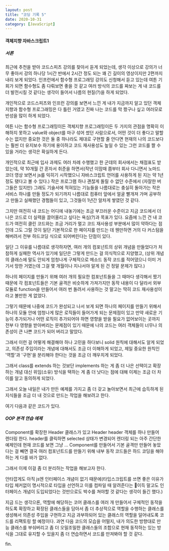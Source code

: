 ```yaml
---
layout: post
title: "코딩 기록 5"
date: 2020-10-31
category: [JavaScript]
---
```



#### 객체지향 자바스크립트1


##### 서론
최근에 추천을 받아 코드스피츠 강의를 찾아서 듣게 되었는데, 생각 이상으로 강의가 너무 좋아서 강의 하나당 1시간 반에서 2시간 정도 되는 꽤 긴 길이의 영상이지만
2편까지 내리 보게 되었다. 인프런에서 함수형 프로그래밍 강의도 신청해서 듣고 있는데 여튼 기회가 되면 함수형도 좀 다뤄보면 좋을 것 같고 
여러 방식의 코드를 짜보는 게 내 코드를 더 발전시킬 것 같다는 생각이 들어서 나름의 현질(?)을 하게 되었다.

개인적으로 코드스피츠와 인프런 강의를 보면서 느낀 게 내가 지금까지 알고 있던 객체지향과 함수형 프로그래밍은 다 틀린 거였고 진짜 나는 코드를 막 짰구나 싶고
여러모로 반성을 많이 하게 되었다.

여튼 나는 함수형 프로그래밍이든 객체지향 프로그래밍이든 두 가지의 관점을 명확히 이해하지 못하고 value와 object를 마구 섞어 썼던 사람으로서, 
어떤 것이 더 좋다고 말할 수는 없지만 중요한 것은 둘 중 하나라도 제대로 구현할 줄 안다면 현재의 나의 코드보다는 훨씬 더 유지보수 하기에 용이하고
코드 재사용성도 높일 수 있는 그런 코드를 짤 수 있을 거라는 생각은 확실하게 든다.

개인적으로 최근에 입사 과제도 여러 차례 수행했고 한 군데의 회사에서는 채점표도 받았는데, 약 10개월 간 혼자서 취준을 하면서(작년 이맘때 쯤부터 회사 다니면서
노마드 코더 영상 보면서 js를 익히기 시작했으니 자바스크립트 언어를 사용하게 된 지는 약 1년 정도 됐다고 볼 수 있다.) 작은 프로그램 하나 괜찮게 돌릴 수 없던 수준에서
(자잘한 버그들은 있지만) 그래도 기술서에 적혀있는 기능들을 나름대로는 충실히 돌아가는 작은 서비스 하나를 만들 정도가 되기까지 나름대로 컴퓨터 앞에서 
얼굴 빨개져 가며 공부하고 만들고 실패했던 경험들이 있고, 그것들이 1년간 알차게 쌓였던 것 같다. 

그치만 여전히 내 코드는 어디에 내놓기에는 조금 부끄러운 수준이고 지금 코드에서 더 나은 코드로 더 실력을 끌어올리고 싶다는 욕심(?)과 목표가 있다.
요즘에 느낀 건 내 코드가 여전히 클린 코드와는 조금 거리가 멀고 코드 재사용성 부분에서 많이 약하다는 점인데
그도 그럴 것이 일단 기본적으로 한 페이지를 만드는 데 웬만하면 거의 다 커스텀을 해버려서 전부 하드코딩 식으로 되어버린다는 단점이 있다.

일단 그 이유를 나름대로 생각하자면, 여러 개의 컴포넌트의 상위 개념을 만들었다가 처참하게 실패한 역사가 있기에 일단은 그렇게 만드는 걸 의식적으로 지양했고,
(상위 개념의 클래스에 말도 안되게 엄청나게 구체적으로 메소드 동작 코드를 적어댔으니 이미 거기서 망한 거였는데 그걸 몇 개월이나 지나서야 알게 된 건 정말 문제가 많다.)

하나의 페이지를 만들기 위해 여러 개의 필요한 컴포넌트들을 그 때마다 생각해서 짰기 때문에 각 컴포넌트들은 기본 골격은 비슷하게 가져가지만 동작 내용이 다 달라서
외부 모듈로 function을 만들어서 여러 번 돌려서 사용하는 것 말고는 딱히 코드 재사용성이라고 볼만한 게 없었다.

그렇기 때문에 나중에 코드가 완성되고 나서 보게 되면 하나의 페이지를 만들기 위해서 하나의 모듈 안에 엄청나게 많은 로직들이 들어가게 되는 문제점이 있고
만약 새로운 기능이 추가되거나 어떤 로직이 추가되어야 하면 영향을 받을 필요가 없어보이는 곳까지 전부 다 영향을 받아버리는 문제점이 있기 때문에
나의 코드는 여러 객체들이 너무나 의존성이 큰 나쁜 코드가 되어 버리고 말았다.

그래서 이런 걸 어떻게 해결해야 하나 고민을 하다보니 
solid 원칙에 대해서도 알게 되었고, 의존성 주입이라는 개념에 대해서도 조금 더 이해하게 되었고, 
제일 중요한 원칙인 '역할'과 '구현'을 분리해야 한다는 것을 조금 더 깨우치게 되었다.

그래서 class를 extends 하는 것보단 implements 하는 게 좀 더 나은 선택이고 확장하는 개념 대신 위임(소유) 방식을 택하는 게 좀 더 낫다는 점에 대해 
이제는 조금 더 차이를 알고 동의하게 되었다.

그래서 오늘 내일은 내가 만든 예제를 가지고 좀 더 갖고 놀아보면서 최근에 습득하게 된 지식들을 조금 더 내 것으로 만드는 작업을 해보려고 한다.

여기 다음과 같은 코드가 있다.


##### OOP 본격 연습 예제

<script src="https://gist.github.com/SUPINKIM/f71c6f34ea42e0a6f3c0dc444e59cd06.js"></script>


Component를 확장한 Header 클래스가 있고 Header header 객체를 하나 만들어 렌더링 한다. 
header를 클릭하면 selected 상태가 변경되어 렌더링 되는 아주 간단한 예제인데
현재 코드를 보면 그냥 ... Component를 만들어서 기본 골격만 만들어 놓았다는 걸 빼면 결국 여러 컴포넌트드를 만들기 위해
내부 동작 코드들은 하드 코딩을 해야 하는 게 다를 바가 없다.

그래서 이제 이걸 좀 더 분리하는 작업을 해보고자 한다.

안타깝게도 아직 js엔 인터페이스 개념이 없기 때문에(타입스크립트를 쓰면 좋은 이유가 타입 체커없이 명시적으로 타입을 선언하고 이를 컴파일 때 알려준다는
🐶이득 말고도 인터페이스 개념이 도입되었다는 것만으로도 박수를 쳐야할 것 같다는 생각이 들긴 했다.)

지금 드는 생각으론, 역할에 해당하는 코어 클래스를 여러 개 만들어서 구체적인 동작을 하도록 확장하고
확장된 클래스들을 담아서 좀 더 추상적으로 역할을 수행하는 클래스를 생성해서 의존성 주입을 구현하고 지금 과부하되어 있는 클래스의 역할을 
덜어내도록 코드를 리팩토링 할 예정이다. 과연 다음 코드의 모습을 어떨지, 내가 의도한 방향대로 만능 클래스를 부숴버리고 좀 더 오밀조밀한 클래스들의 조합으로 
현재 동작하는 있는 방식을 그대로 유지할 수 있을지 좀 더 연습하면서 코드를 만져봐야 할 것 같다.

fin.
